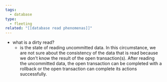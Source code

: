 ```yaml
---
tags:
  - database
type:
  - fleeting
related: "[[database read phenomenas]]"
---
```

- what is a dirty read?
	- is the state of reading uncommitted data. In this circumstance, we are not sure about the consistency of the data that is read because we don’t know the result of the open transaction(s). After reading the uncommitted data, the open transaction can be completed with a rollback or the open transaction can complete its actions successfully.